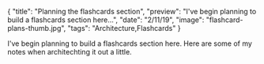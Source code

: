 {
  "title": "Planning the flashcards section",
  "preview": "I've begin planning to build a flashcards section here...",
  "date": "2/11/19",
  "image": "flashcard-plans-thumb.jpg",
  "tags": "Architecture,Flashcards"
}

I've begin planning to build a flashcards section here. Here are some of my notes when architechting it out a little.
